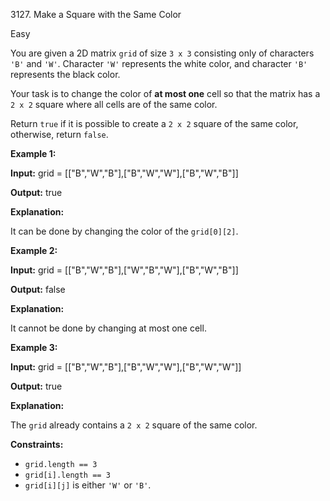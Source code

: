 3127\. Make a Square with the Same Color

Easy

You are given a 2D matrix `grid` of size `3 x 3` consisting only of characters `'B'` and `'W'`. Character `'W'` represents the white color, and character `'B'` represents the black color.

Your task is to change the color of **at most one** cell so that the matrix has a `2 x 2` square where all cells are of the same color.

Return `true` if it is possible to create a `2 x 2` square of the same color, otherwise, return `false`.

**Example 1:**

**Input:** grid = [["B","W","B"],["B","W","W"],["B","W","B"]]

**Output:** true

**Explanation:**

It can be done by changing the color of the `grid[0][2]`.

**Example 2:**

**Input:** grid = [["B","W","B"],["W","B","W"],["B","W","B"]]

**Output:** false

**Explanation:**

It cannot be done by changing at most one cell.

**Example 3:**

**Input:** grid = [["B","W","B"],["B","W","W"],["B","W","W"]]

**Output:** true

**Explanation:**

The `grid` already contains a `2 x 2` square of the same color.

**Constraints:**

*   `grid.length == 3`
*   `grid[i].length == 3`
*   `grid[i][j]` is either `'W'` or `'B'`.